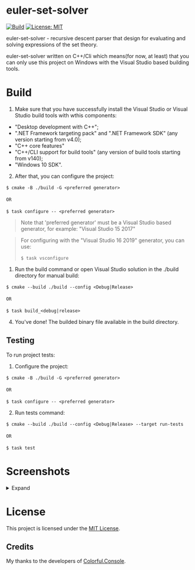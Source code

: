 # euler-set-solver

[![Build](https://github.com/andinoriel/euler-set-solver/actions/workflows/build.yml/badge.svg)](https://github.com/andinoriel/euler-set-solver/actions/workflows/build.yml)
[![License: MIT](https://img.shields.io/badge/License-MIT-yellow.svg)](https://opensource.org/licenses/MIT)

euler-set-solver - recursive descent parser that design for evaluating and solving expressions of the set theory.

euler-set-solver written on C++/Cli which means(for now, at least) that you can only use this project on Windows
with the Visual Studio based building tools.

# Build

1. Make sure that you have successfully install the Visual Studio or Visual Studio build tools with
wthis components:
* "Desktop development with C++";
* ".NET Framework targeting pack" and ".NET Framework SDK" (any version starting from v4.0);
* "C++ core features"
* "C++/CLI support for build tools" (any version of build tools starting from v140);
* "Windows 10 SDK".

2. After that, you can configure the project:
```
$ cmake -B ./build -G <preferred generator>

OR

$ task configure -- <preferred generator>
```
> Note that 'preferred generator' must be a Visual Studio based generator,
> for example: "Visual Studio 15 2017"

> For configuring with the "Visual Studio 16 2019" generator, you can use:
> ```
> $ task vsconfigure
> ```

1. Run the build command or open Visual Studio solution in the ./build directory for manual build:
```
$ cmake --build ./build --config <Debug|Release>

OR

$ task build_<debug|release>
```

4. You've done! The builded binary file available in the build directory.

## Testing

To run project tests:

1. Configure the project:
```
$ cmake -B ./build -G <preferred generator>

OR

$ task configure -- <preferred generator>
```

2. Run tests command:
```
$ cmake --build ./build --config <Debug|Release> --target run-tests

OR

$ task test
```

# Screenshots

<details>
  <summary>Expand</summary>

  <p align="center">
    <img src="screenshots/1.png" width="670"/>
    <img src="screenshots/2.png" width="670"/>
  </p>
</details>

# License

This project is licensed under the [MIT License](LICENSE).

## Credits

My thanks to the developers of [Colorful.Console](https://github.com/tomakita/Colorful.Console).
